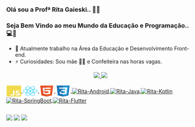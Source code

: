 ### Olá sou a Profª Rita Gaieski.. 👩‍👋
### Seja Bem Vindo ao meu Mundo da Educação e Programação..💻🥰


- 🔭 Atualmente trabalho na Área da Educação e Desenvolvimento Front-end. 
- ⚡ Curiosidades: Sou mãe 👩‍👦 e Confeiteira nas horas vagas. 

<div align="center">
  <a href="https://github.com/rita-gaieski">
  <img height="180em" src="https://github-readme-stats.vercel.app/api?username=rita-gaieski&show_icons=true&theme=dracula&include_all_commits=true&count_private=true"/>
  <img height="180em" src="https://github-readme-stats.vercel.app/api/top-langs/?username=rita-gaieski&layout=compact&langs_count=7&theme=dracula"/>
</div>

  <div style="display: inline_block"><br>
  <img align="center" alt="Rita-Js" height="30" width="40" src="https://raw.githubusercontent.com/devicons/devicon/master/icons/javascript/javascript-plain.svg">
  <img align="center" alt="Rita-React" height="30" width="40" src="https://raw.githubusercontent.com/devicons/devicon/master/icons/react/react-original.svg">
  <img align="center" alt="Rita-HTML" height="30" width="40" src="https://raw.githubusercontent.com/devicons/devicon/master/icons/html5/html5-original.svg">
  <img align="center" alt="Rita-CSS" height="30" width="40" src="https://raw.githubusercontent.com/devicons/devicon/master/icons/css3/css3-original.svg">
  <img align="center" alt="Rita-Android" height="30" width="40" src="https://cdn.jsdelivr.net/gh/devicons/devicon/icons/android/android-original.svg" />
  <img align="center" alt="Rita-Java" height="30" width="40"src="https://cdn.jsdelivr.net/gh/devicons/devicon/icons/java/java-original.svg" />
  <img align="center" alt="Rita-Kotlin" height="30" width="40" src="https://cdn.jsdelivr.net/gh/devicons/devicon/icons/kotlin/kotlin-original.svg" />
  <img  align="center" alt="Rita-SpringBoot" height="30" width="40" src="https://cdn.jsdelivr.net/gh/devicons/devicon/icons/spring/spring-original.svg" />
  <img  align="center" alt="Rita-Flutter" height="30" width="40" src="https://cdn.jsdelivr.net/gh/devicons/devicon/icons/flutter/flutter-original.svg" />
 

  ##
 
  <div> 
  <a href="https://www.instagram.com/ritinhagaieski/" target="_blank"><img src="https://img.shields.io/badge/-Instagram-%23E4405F?style=for-the-badge&logo=instagram&logoColor=white" target="_blank"></a>
  <a href = "mailto:ritadecassiagaieski2@gmail.com"><img src="https://img.shields.io/badge/-Gmail-%23333?style=for-the-badge&logo=gmail&logoColor=white" target="_blank"></a>
  <a href="https://www.linkedin.com/in/rita-de-cassia-da-r-gaieski-42103751/" target="_blank"><img src="https://img.shields.io/badge/-LinkedIn-%230077B5?style=for-the-badge&logo=linkedin&logoColor=white" target="_blank"></a> 
